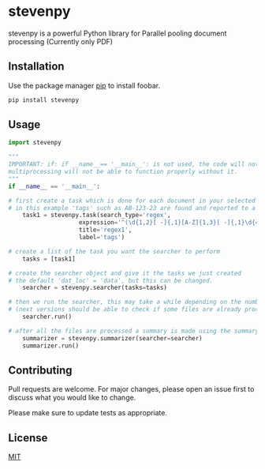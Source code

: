 # stevenpy

stevenpy is a powerful Python library for Parallel pooling document processing (Currently only PDF)

## Installation

Use the package manager [pip](https://pip.pypa.io/en/stable/) to install foobar.

```bash
pip install stevenpy
```

## Usage

```python
import stevenpy

"""
IMPORTANT: if: if __name__== '__main__': is not used, the code will not work!!!
multiprocessing will not be able to function properly without it.
"""
if __name__ == '__main__':

# first create a task which is done for each document in your selected document folder
# in this example 'tags' such as AB-123-23 are found and reported to a summary file
    task1 = stevenpy.task(search_type='regex',
                    expression='^(\d{1,2}[ -]{,1}[A-Z]{1,3}[ -]{,1}\d{4}[A-Z]*).*$',
                    title='regex1',
                    label='tags')

# create a list of the task you want the searcher to perform
    tasks = [task1]

# create the searcher object and give it the tasks we just created
# the default 'dat_loc' = 'data', but this can be changed.
    searcher = stevenpy.searcher(tasks=tasks)

# then we run the searcher, this may take a while depending on the number of files to process
# (next versions should be able to check if some files are already processed)
    searcher.run()

# after all the files are processed a summary is made using the summary object
    summarizer = stevenpy.summarizer(searcher=searcher)
    summarizer.run()
```

## Contributing
Pull requests are welcome. For major changes, please open an issue first to discuss what you would like to change.

Please make sure to update tests as appropriate.

## License
[MIT](https://choosealicense.com/licenses/mit/)
